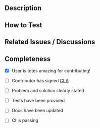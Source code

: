 <!--
	Thanks for the contribution 🙏

	As you are working on your changes, be aware of the following:
	- Development Guide: https://github.com/particle-iot/particle-cli#development
	- CI (travis) Reports: https://travis-ci.org/particle-iot/particle-cli
	- Helpful commands:
		> list available commands: `npm run`
		> run the CI tests locally: `npm run test:ci`
		> lint your code: `npm run lint`
		> run unit tests: `npm run test:unit`
		> run integration tests: `npm run test:integration`
		> run end-to-end tests: `npm run test:e2e` (requires setup - see: https://github.com/particle-iot/particle-cli/blob/master/test/README.md)

	Have any questions? Ask here and a maintainer will be happy to help :)
-->


## Description

<!--
	Write a brief description of the changes introduced by this PR: what problem(s) does it address? how does it solve them?
-->


## How to Test

<!--
	Please try to add automated tests which appropriately verify your changes! At the least, provide simple steps an end-user can manually perform in order to vet the update(s).
-->


## Related Issues / Discussions

<!--
	Link to the issue that is fixed by this PR (if there is one)
	e.g. Fixes #1234

	Link to an issue that is partially addressed by this PR (if there are any)
	e.g. Addresses #1234

	Link to related issues (if there are any)
	e.g. Related to #1234

	Link to any relevant community discussions
	e.g. As discussed here: https://community.particle.io/
-->


## Completeness

- [x] User is totes amazing for contributing!
- [ ] Contributor has signed [CLA](https://docs.google.com/a/particle.io/forms/d/1_2P-vRKGUFg5bmpcKLHO_qNZWGi5HKYnfrrkd-sbZoA/viewform)
- [ ] Problem and solution clearly stated
- [ ] Tests have been provided
- [ ] Docs have been updated
- [ ] CI is passing

